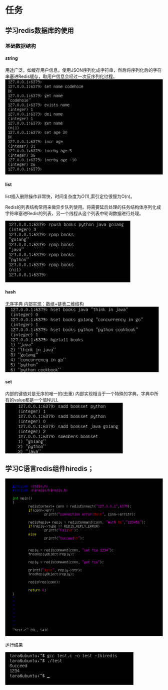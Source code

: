 # 任务
## 学习redis数据库的使用
### 基础数据结构
#### string
用途广泛，如缓存用户信息。使用JSON序列化成字符串，然后将序列化后的字符串塞进Redis缓存，取用户信息会经过一次反序列化过程。
![](pictures/string.png)

#### list
list插入删除操作非常快，时间复杂度为$O(1)$,索引定位很慢为O(n)。

Redis的列表结构常用来做异步队列使用。将需要延后处理的任务结构体序列化成字符串塞进Redis的列表，另一个线程从这个列表中轮询数据进行处理。

![](pictures/list.png)

#### hash
无序字典
内部实现：数组+链表二维结构
![](pictures/hash.png)

#### set
内部的键值对是无序的唯一的(去重)
内部实现相当于一个特殊的字典，字典中所有的value都是一个值NULL
![](pictures/set.png)

## 学习C语言redis组件hiredis；

![](pictures/hiredis01.bmp)

运行结果

![](pictures/hiredis02.png)
